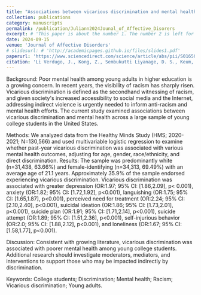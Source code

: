 ```yaml
---
title: "Associations between vicarious discrimination and mental health among young adult college students: Findings from the 2020–2021 Healthy Minds Study"
collection: publications
category: manuscripts
permalink: /publication/Juliann2024Jounal_of_Affective_Disorers
excerpt: # 'This paper is about the number 1. The number 2 is left for future work.'
date: 2024-09-15
venue: 'Journal of Affective Disorders'
# slidesurl: # 'http://academicpages.github.io/files/slides1.pdf'
paperurl: 'https://www.sciencedirect.com/science/article/abs/pii/S0165032724010140'
citation: 'Li Verdugo, J., Kong, Z., Sembukutti Liyanage, D. S., Keum, B. T., Moody, M. D., & Oh, H. Y. (2024). Associations between vicarious discrimination and mental health among young adult college students: Findings from the 2020-2021 Healthy Minds Study. Journal of affective disorders, 361, 760–767. https://doi.org/10.1016/j.jad.2024.06.082.'
---
```


Background: Poor mental health among young adults in higher education is a growing concern. In recent years, the visibility of racism has sharply risen. Vicarious discrimination is defined as the secondhand witnessing of racism, and given society's increased accessibility to social media and the Internet, addressing indirect violence is urgently needed to inform anti-racism and mental health efforts. The current study examined associations between vicarious discrimination and mental health across a large sample of young college students in the United States.

Methods: We analyzed data from the Healthy Minds Study (HMS; 2020-2021; N=130,566) and used multivariable logistic regression to examine whether past-year vicarious discrimination was associated with various mental health outcomes, adjusting for age, gender, race/ethnicity, and direct discrimination.
Results: The sample was predominantly white (n=31,438, 63.66%) and female-identifying (n=34,313, 69.49%) with an average age of 21.1 years. Approximately 35.9% of the sample endorsed experiencing vicarious discrimination. Vicarious discrimination was associated with greater depression (OR:1.97; 95% CI: [1.86,2.09], p< 0.001), anxiety (OR:1.82; 95% CI: [1.72,1.92], p<0.001), languishing (OR:1.75; 95% CI: [1.65,1.87], p<0.001), perceived need for treatment (OR:2.24; 95% CI: [2.10,2.40], p<0.001), suicidal ideation (OR:1.86; 95% CI: [1.73,2.01], p<0.001), suicide plan (OR:1.91; 95% CI: [1.71,2.14], p<0.001), suicide attempt (OR:1.89; 95% CI: [1.51,2.36], p<0.001), self-injurious behavior (OR:2.0; 95% CI: [1.88,2.12], p<0.001), and loneliness (OR:1.67; 95% CI: [1.58,1.77], p<0.001).

Discussion: Consistent with growing literature, vicarious discrimination was associated with poorer mental health among young college students. Additional research should investigate moderators, mediators, and interventions to support those who may be impacted indirectly by discrimination.

Keywords: College students; Discrimination; Mental health; Racism; Vicarious discrimination; Young adults.